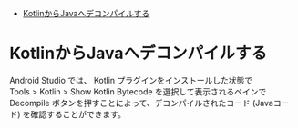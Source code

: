 - [KotlinからJavaへデコンパイルする](#kotlinからjavaへデコンパイルする)


# KotlinからJavaへデコンパイルする

Android Studio では、 Kotlin プラグインをインストールした状態で  
Tools > Kotlin > Show Kotlin Bytecode を選択して表示されるペインで  
Decompile ボタンを押すことによって、デコンパイルされたコード (Javaコード) を確認することができます。


